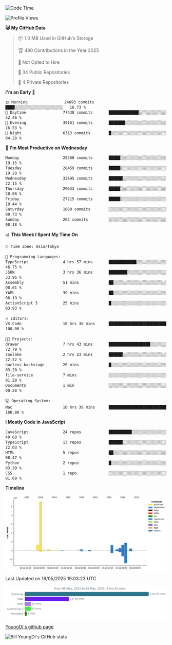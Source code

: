 <!--START_SECTION:waka-->
![Code Time](http://img.shields.io/badge/Code%20Time-1%2C297%20hrs%2010%20mins-blue)

![Profile Views](http://img.shields.io/badge/Profile%20Views-0-blue)

**🐱 My GitHub Data** 

> 📦 1.0 MB Used in GitHub's Storage 
 > 
> 🏆 480 Contributions in the Year 2025
 > 
> 🚫 Not Opted to Hire
 > 
> 📜 34 Public Repositories 
 > 
> 🔑 4 Private Repositories 
 > 
**I'm an Early 🐤** 

```text
🌞 Morning                24693 commits       ████░░░░░░░░░░░░░░░░░░░░░   16.73 % 
🌆 Daytime                77438 commits       █████████████░░░░░░░░░░░░   52.46 % 
🌃 Evening                39161 commits       ███████░░░░░░░░░░░░░░░░░░   26.53 % 
🌙 Night                  6313 commits        █░░░░░░░░░░░░░░░░░░░░░░░░   04.28 % 
```
📅 **I'm Most Productive on Wednesday** 

```text
Monday                   28260 commits       █████░░░░░░░░░░░░░░░░░░░░   19.15 % 
Tuesday                  28459 commits       █████░░░░░░░░░░░░░░░░░░░░   19.28 % 
Wednesday                32695 commits       ██████░░░░░░░░░░░░░░░░░░░   22.15 % 
Thursday                 29633 commits       █████░░░░░░░░░░░░░░░░░░░░   20.08 % 
Friday                   27215 commits       █████░░░░░░░░░░░░░░░░░░░░   18.44 % 
Saturday                 1080 commits        ░░░░░░░░░░░░░░░░░░░░░░░░░   00.73 % 
Sunday                   263 commits         ░░░░░░░░░░░░░░░░░░░░░░░░░   00.18 % 
```


📊 **This Week I Spent My Time On** 

```text
🕑︎ Time Zone: Asia/Tokyo

💬 Programming Languages: 
TypeScript               4 hrs 57 mins       ████████████░░░░░░░░░░░░░   46.75 % 
JSON                     3 hrs 36 mins       ████████░░░░░░░░░░░░░░░░░   33.96 % 
Assembly                 51 mins             ██░░░░░░░░░░░░░░░░░░░░░░░   08.01 % 
YAML                     39 mins             ██░░░░░░░░░░░░░░░░░░░░░░░   06.19 % 
ActionScript 3           25 mins             █░░░░░░░░░░░░░░░░░░░░░░░░   03.93 % 

🔥 Editors: 
VS Code                  10 hrs 36 mins      █████████████████████████   100.00 % 

🐱‍💻 Projects: 
drawer                   7 hrs 43 mins       ██████████████████░░░░░░░   72.79 % 
zoolake                  2 hrs 23 mins       ██████░░░░░░░░░░░░░░░░░░░   22.52 % 
nucleus-backstage        20 mins             █░░░░░░░░░░░░░░░░░░░░░░░░   03.20 % 
file-service             7 mins              ░░░░░░░░░░░░░░░░░░░░░░░░░   01.20 % 
Documents                1 min               ░░░░░░░░░░░░░░░░░░░░░░░░░   00.28 % 

💻 Operating System: 
Mac                      10 hrs 36 mins      █████████████████████████   100.00 % 
```

**I Mostly Code in JavaScript** 

```text
JavaScript               24 repos            ██████████░░░░░░░░░░░░░░░   40.68 % 
TypeScript               13 repos            ██████░░░░░░░░░░░░░░░░░░░   22.03 % 
HTML                     5 repos             ██░░░░░░░░░░░░░░░░░░░░░░░   08.47 % 
Python                   2 repos             █░░░░░░░░░░░░░░░░░░░░░░░░   03.39 % 
CSS                      1 repo              ░░░░░░░░░░░░░░░░░░░░░░░░░   01.69 % 
```



**Timeline**

![Lines of Code chart](https://raw.githubusercontent.com/Youngdi/Youngdi/master/assets/bar_graph.png)


 Last Updated on 16/05/2025 19:03:23 UTC
<!--END_SECTION:waka-->

![wakatime](./images/stat.svg)

[YoungDi's github page](https://youngdi.github.io)

![Bill YoungDi's GitHub stats](https://github-readme-stats.vercel.app/api?username=youngdi&count_private=true&show_icons=true)
